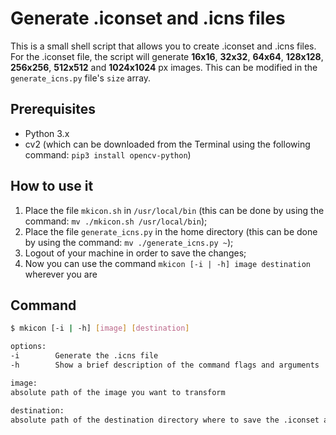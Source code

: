 # Generate .iconset and .icns files

This is a small shell script that allows you to create .iconset and .icns files. For the .iconset file, the script will generate **16x16**, **32x32**, **64x64**, 
**128x128**, **256x256**, **512x512** and **1024x1024** px images. This can be modified in the `generate_icns.py` file's `size` array.

## Prerequisites

- Python 3.x
- cv2 (which can be downloaded from the Terminal using the following command: `pip3 install opencv-python`)

## How to use it

1. Place the file `mkicon.sh` in `/usr/local/bin` (this can be done by using the command: `mv ./mkicon.sh /usr/local/bin`);
2. Place the file `generate_icns.py` in the home directory (this can be done by using the command: `mv ./generate_icns.py ~`);
3. Logout of your machine in order to save the changes;
4. Now you can use the command `mkicon [-i | -h] image destination` wherever you are

## Command

```bash
$ mkicon [-i | -h] [image] [destination]

options:
-i        Generate the .icns file
-h        Show a brief description of the command flags and arguments

image:
absolute path of the image you want to transform

destination:
absolute path of the destination directory where to save the .iconset and eventually the .icns files
```
